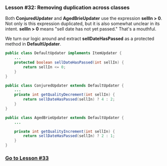 ### Lesson #32: Removing duplication across classes
Both **ConjuredUpdater** and **AgedBrieUpdater** use the expression **sellIn > 0**.  Not only is this expression duplicated, but it is also somewhat unclear in its intent.  **sellIn > 0** means "sell date has not yet passed."  That's a mouthful.

We turn our logic around and extract **sellDateHasPassed** as a protected method in **DefaultUpdater**.
```java
public class DefaultUpdater implements ItemUpdater {
    ...
    protected boolean sellDateHasPassed(int sellIn) {
        return sellIn <= 0;
    }
}
```
```java
public class ConjuredUpdater extends DefaultUpdater {
    ...
    private int getQualityDecrement(int sellIn) {
        return sellDateHasPassed(sellIn) ? 4 : 2;
    }
}
```
```java
public class AgedBrieUpdater extends DefaultUpdater {
    ...

    private int getQualityIncrement(int sellIn) {
        return sellDateHasPassed(sellIn) ? 2 : 1;
    }
}
```
### [Go to Lesson #33](https://github.com/d215steinberg/GildedRose-Java/tree/Lesson%2333)
